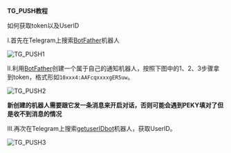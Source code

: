 **TG_PUSH教程**

如何获取token以及UserID

Ⅰ.首先在Telegram上搜索[BotFather](https://t.me/BotFather)机器人<br>

![TG_PUSH1](https://gitee.com/lxk0301/jd_docker/raw/master/icon/TG_PUSH1.png)

Ⅱ.利用[BotFather](https://t.me/BotFather)创建一个属于自己的通知机器人，按照下图中的1、2、3步骤拿到token，格式形如```10xxx4:AAFcqxxxxgER5uw```。<br>

![TG_PUSH2](https://gitee.com/lxk0301/jd_docker/raw/master/icon/TG_PUSH2.png)<br>

**新创建的机器人需要跟它发一条消息来开启对话，否则可能会遇到PEKY填对了但是收不到消息的情况**<br>

Ⅲ.再次在Telegram上搜索[getuserIDbot](https://t.me/getuserIDbot)机器人，获取UserID。<br>

![TG_PUSH3](https://gitee.com/lxk0301/jd_docker/raw/master/icon/TG_PUSH3.png)
